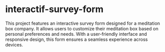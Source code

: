 # interactif-survey-form
This project features an interactive survey form designed for a meditation box company. It allows users to customize their meditation box based on personal preferences and needs. With a user-friendly interface and responsive design, this form ensures a seamless experience across devices.
